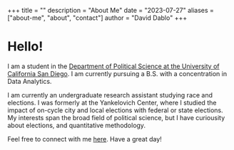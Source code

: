 +++
title = ""
description = "About Me"
date = "2023-07-27"
aliases = ["about-me", "about", "contact"]
author = "David Dablo"
+++

# Hello!

I am a student in the [Department of Political Science at the University of California San Diego](https://polisci.ucsd.edu/undergrad/). I am currently pursuing a B.S. with a concentration in Data Analytics. 

I am currently an undergraduate research assistant studying race and elections. I was formerly at the Yankelovich Center, where I studied the impact of on-cycle city and local elections with federal or state elections. My interests span the broad field of political science, but I have curiousity about elections, and quantitative methodology.

Feel free to connect with me [here](mailto:ddablo@ucsd.edu). Have a great day!
